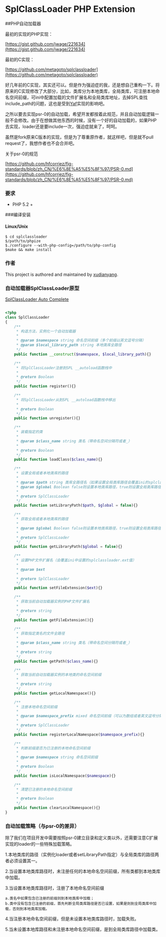 # SplClassLoader PHP Extension

##PHP自动加载器

最初的实现的PHP实现：

[https://gist.github.com/jwage/221634](https://gist.github.com/jwage/221634)

最初的C实现：

[https://github.com/metagoto/splclassloader](https://github.com/metagoto/splclassloader)

好几年前的C实现，其实还可以。但是作为强迫症的我，还是想自己重构一下。将原来的C实现修改了大部分，比如，类库分为本地类库，全局类库，可注册本地命名空间前缀，可ini中配置加载的文件扩展名和全局类库地址，去掉SPL查找include_path的问题，这也是受到[Yaf](https://github.com/laruence/php-yaf)实现的影响吧。

之所以要去实现psr-0的自动加载，希望开发都按着此规范，并且自动加载逻辑一般不会修改。由于在想做其他东西的时候，没有一个好的自动加载的，如果PHP去实现，loader还是要include一次，强迫症就来了，呵呵。

虽然是fork原来C版本的实现，但是为了尊重原作者，就这样吧，但是就不pull request了，我想作者也不会合并吧。

关于psr-0的规范

[https://github.com/hfcorriez/fig-standards/blob/zh_CN/%E6%8E%A5%E5%8F%97/PSR-0.md](https://github.com/hfcorriez/fig-standards/blob/zh_CN/%E6%8E%A5%E5%8F%97/PSR-0.md)

### 要求

* PHP 5.2 +


###编译安装


#### Linux/Unix

	$ cd splclassloader
	$/path/to/phpize
	$./configure --with-php-config=/path/to/php-config
	$make && make install
	
### 作者

This project is authored and maintained by [xudianyang](http://www.phpboy.net/).
	

### 自动加载器SplClassLoader原型

[SplClassLoader Auto Complete](https://github.com/xudianyang/yaf.auto.complete/blob/master/SplClassLoader.php)

```php

<?php
class SplClassLoader
{
    /**
     * 构造方法，实例化一个自动加载器
     *
     * @param $namespace string 命名空间前缀（多个前缀以英文逗号分隔）
     * @param $local_library_path string 本地类库全路径
     */
    public function __construct($namespace, $local_library_path){}

    /**
     * 将SplClassLoader注册到SPL __autoload函数栈中
     *
     * @return Boolean
     */
    public function register(){}

    /**
     * 将SplClassLoader从到SPL __autoload函数栈中移出
     *
     * @return Boolean
     */
    public function unregister(){}

    /**
     * 装载指定的类
     *
     * @param $class_name string 类名（带命名空间分隔符或者_）
     *
     * @return Boolean
     */
    public function loadClass($class_name){}

    /**
     * 设置全局或者本地类库的路径
     *
     * @param $path string 类库全路径名（如果设置全局类库路径会覆盖ini的splclassloader.global_library的值）
     * @param $global Boolean false则设置本地类库路径，true则设置全局类库路径
     *
     * @return SplClassLoader
     */
    public function setLibraryPath($path, $global = false){}

    /**
     * 获取全局或者本地类库的路径
     *
     * @param $global Boolean false则设置本地类库路径，true则设置全局类库路径
     *
     * @return SplClassLoader
     */
    public function getLibraryPath($global = false){}

    /**
     * 设置PHP文件扩展名（会覆盖ini中设置的splclassloader.ext值）
     *
     * @param $ext
     *
     * @return SplClassLoader
     */
    public function setFileExtension($ext){}

    /**
     * 获取当前自动加载器实例的PHP文件扩展名
     *
     * @return string
     */
    public function getFileExtension(){}

    /**
     * 获取指定类名的文件全路径
     * 
     * @param $class_name string 类名（带命名空间分隔符或者_）
     *
     * @return string
     */
    public function getPath($class_name){}

    /**
     * 获取当前自动加载器实例的本地类的命名空间前缀
     *
     * @return string
     */
    public function getLocalNamespace(){}

    /**
     * 注册本地命名空间前缀
     *
     * @param $namespace_prefix mixed 命名空间前缀（可以为数组或者英文逗号分隔的字符串）
     *
     * @return SplClassLoader
     */
    public function registerLocalNamespace($namespace_prefix){}

    /**
     * 判断前缀是否为已注册的本地命名空间前缀
     *
     * @param $namespace string 命名空间前缀
     *
     * @return Boolean
     */
    public function isLocalNamespace($namespace){}

    /**
     * 清楚已注册的本地命名空间前缀
     *
     * @return Boolean
     */
    public function clearLocalNamespace(){}
}

```

### 自动加载策略（与psr-0的差异）

除了我们在项目开发中需要按照psr-0建立目录和定义类以外，还需要注意C扩展实现的loader的一些特殊加载策略。

1.本地类库的路径（实例化loader或者setLibraryPath指定）与全局类库的路径两者必须设置其一。

2.当设置本地类库路径时，未注册任何的本地命名空间前缀，所有类都到本地类库中加载。

3.当设置本地类库路径时，注册了本地命名空间前缀

	a.类名中如果包含已注册的前缀则到本地类库中加载；
	b.类中没有包含已注册的前缀，首先判断全局类库路径是否已设置，如果是则到全局类库中加载，否则到本地类库加载。

4.当注册本地命名空间前缀，但是未设置本地类库路径时，加载失败。

5.当未设置本地库路径和未注册本地命名空间前缀，是到全局类库路径中加载类。

